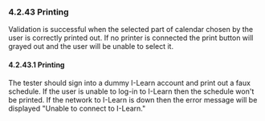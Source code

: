 ### 4.2.43 Printing

Validation is successful when the selected part of calendar chosen by the user is correctly printed out. If no printer is connected the print button will grayed out and the user will be unable to select it.

#### 4.2.43.1 Printing

The tester should sign into a dummy I-Learn account and print out a faux schedule. If the user is unable to log-in to I-Learn then the schedule won't be printed. If the network to I-Learn is down then the error message will be displayed "Unable to connect to I-Learn."

